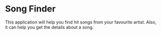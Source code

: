 # Song Finder

This application will help you find hit songs from your favourite artist. Also, it can help you get the details about a song.
